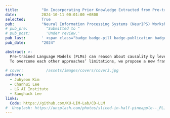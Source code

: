 ```yaml
---
title:          "On Incorporating Prior Knowledge Extracted from Pre-trained Language Models into Causal Discovery"
date:           2024-10-11 00:01:00 +0800
selected:       True
pub:            "Neural Information Processing Systems (NeurIPS) Workshop on Causality and Large Models"
# pub_pre:        "Submitted to "
# pub_post:       'Under review.'
pub_last:       ' <span class="badge badge-pill badge-publication badge-success">Spotlight</span>'
pub_date:       "2024"

abstract: >-
  Pre-trained Language Models (PLMs) can reason about causality by leveraging vast pre-trained knowledge and text descriptions of datasets, proving their effectiveness even when data is scarce. However, there are crucial limitations in current PLM-based causal reasoning methods: i) PLM cannot utilize large datasets in prompt due to the limits of context length, and ii) the methods are not adept at comprehending the whole interconnected causal structures. On the other hand, data-driven causal discovery can discover the causal structure as a whole, although it works well only when the number of data observations is sufficiently large enough. 
  To overcome each other approaches’ limitations, we propose a new framework that integrates PLMs-based causal reasoning into data-driven causal discovery, resulting in improved and robust performance. Furthermore, our framework extends to the time-series data and exhibits superior performance.

# cover:          /assets/images/covers/cover3.jpg
authors:
  - Juhyeon Kim
  - Chanhui Lee
  - LG AI Institute
  - Sanghack Lee
links:
  Code: https://github.com/KU-LIM-Lab/CD-LLM
#  Unsplash: https://unsplash.com/photos/sliced-in-half-pineapple--_PLJZmHZzk
---
```

